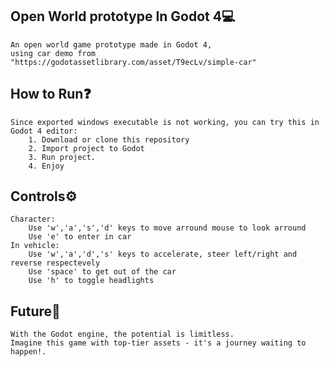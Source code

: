 ## Open World prototype In Godot 4💻
    An open world game prototype made in Godot 4,
    using car demo from "https://godotassetlibrary.com/asset/T9ecLv/simple-car"

## How to Run❓
    Since exported windows executable is not working, you can try this in Godot 4 editor:
        1. Download or clone this repository
        2. Import project to Godot
        3. Run project.
        4. Enjoy
## Controls⚙️
    Character:
        Use 'w','a','s','d' keys to move arround mouse to look arround
        Use 'e' to enter in car
    In vehicle:
        Use 'w','a','d','s' keys to accelerate, steer left/right and reverse respectevely
        Use 'space' to get out of the car
        Use 'h' to toggle headlights
## Future🚀
    With the Godot engine, the potential is limitless. 
    Imagine this game with top-tier assets - it's a journey waiting to happen!.
